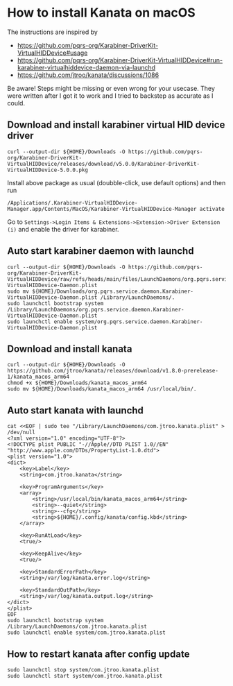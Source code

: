 # How to install Kanata on macOS

The instructions are inspired by
  - https://github.com/pqrs-org/Karabiner-DriverKit-VirtualHIDDevice#usage
  - https://github.com/pqrs-org/Karabiner-DriverKit-VirtualHIDDevice#run-karabiner-virtualhiddevice-daemon-via-launchd
  - https://github.com/jtroo/kanata/discussions/1086

Be aware! Steps might be missing or even wrong for your usecase. They were
written after I got it to work and I tried to backstep as accurate as I could.

## Download and install karabiner virtual HID device driver

```
curl --output-dir ${HOME}/Downloads -O https://github.com/pqrs-org/Karabiner-DriverKit-VirtualHIDDevice/releases/download/v5.0.0/Karabiner-DriverKit-VirtualHIDDevice-5.0.0.pkg
```

Install above package as usual (doubble-click, use default options) and then
run

```
/Applications/.Karabiner-VirtualHIDDevice-Manager.app/Contents/MacOS/Karabiner-VirtualHIDDevice-Manager activate
```

Go to `Settings->Login Items & Extensions->Extension->Driver Extension (i)` and
enable the driver for karabiner.

## Auto start karabiner daemon with launchd

```
curl --output-dir ${HOME}/Downloads -O https://github.com/pqrs-org/Karabiner-DriverKit-VirtualHIDDevice/raw/refs/heads/main/files/LaunchDaemons/org.pqrs.service.daemon.Karabiner-VirtualHIDDevice-Daemon.plist
sudo mv ${HOME}/Downloads/org.pqrs.service.daemon.Karabiner-VirtualHIDDevice-Daemon.plist /Library/LaunchDaemons/.
sudo launchctl bootstrap system /Library/LaunchDaemons/org.pqrs.service.daemon.Karabiner-VirtualHIDDevice-Daemon.plist
sudo launchctl enable system/org.pqrs.service.daemon.Karabiner-VirtualHIDDevice-Daemon.plist
```

## Download and install kanata

```
curl --output-dir ${HOME}/Downloads -O https://github.com/jtroo/kanata/releases/download/v1.8.0-prerelease-1/kanata_macos_arm64
chmod +x ${HOME}/Downloads/kanata_macos_arm64
sudo mv ${HOME}/Downloads/kanata_macos_arm64 /usr/local/bin/.
```

## Auto start kanata with launchd

```
cat <<EOF | sudo tee "/Library/LaunchDaemons/com.jtroo.kanata.plist" > /dev/null
<?xml version="1.0" encoding="UTF-8"?>
<!DOCTYPE plist PUBLIC "-//Apple//DTD PLIST 1.0//EN" "http://www.apple.com/DTDs/PropertyList-1.0.dtd">
<plist version="1.0">
<dict>
    <key>Label</key>
    <string>com.jtroo.kanata</string>

    <key>ProgramArguments</key>
    <array>
        <string>/usr/local/bin/kanata_macos_arm64</string>
        <string>--quiet</string>
        <string>--cfg</string>
        <string>${HOME}/.config/kanata/config.kbd</string>
    </array>

    <key>RunAtLoad</key>
    <true/>

    <key>KeepAlive</key>
    <true/>

    <key>StandardErrorPath</key>
    <string>/var/log/kanata.error.log</string>

    <key>StandardOutPath</key>
    <string>/var/log/kanata.output.log</string>
</dict>
</plist>
EOF
sudo launchctl bootstrap system /Library/LaunchDaemons/com.jtroo.kanata.plist
sudo launchctl enable system/com.jtroo.kanata.plist
```

## How to restart kanata after config update

```
sudo launchctl stop system/com.jtroo.kanata.plist
sudo launchctl start system/com.jtroo.kanata.plist
```

